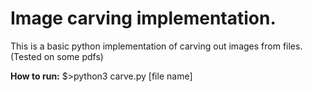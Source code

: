 # Image carving implementation.

This is a basic python implementation of carving out images from files. (Tested on some pdfs)

**How to run:** $>python3 carve.py [file name]
